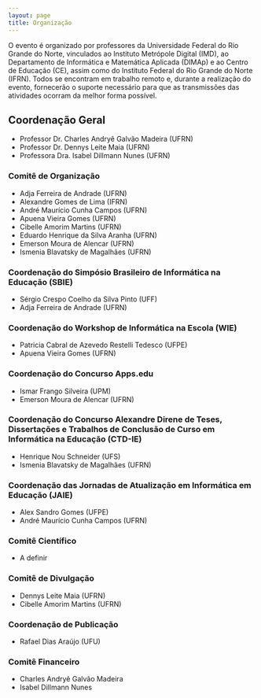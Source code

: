```yaml
---
layout: page
title: Organização
---
```


O evento é organizado por professores da Universidade Federal do Rio Grande do Norte, vinculados ao Instituto Metrópole Digital (IMD), ao Departamento de Informática e Matemática Aplicada (DIMAp) e ao Centro de Educação (CE), assim como do Instituto Federal do Rio Grande do Norte (IFRN). Todos se encontram em trabalho remoto e, durante a realização do evento, fornecerão o suporte necessário para que as transmissões das atividades ocorram da melhor forma possível.

## Coordenação Geral
* Professor Dr. Charles  Andryê Galvão Madeira (UFRN)
* Professor Dr. Dennys Leite Maia (UFRN)
* Professora Dra. Isabel Dillmann Nunes (UFRN)

### Comitê de Organização
* Adja Ferreira de Andrade (UFRN)
* Alexandre Gomes de Lima (IFRN)
* André Maurício Cunha Campos (UFRN)
* Apuena Vieira Gomes (UFRN)
* Cibelle Amorim Martins (UFRN)
* Eduardo Henrique da Silva Aranha (UFRN)
* Emerson Moura de Alencar (UFRN)
* Ismenia Blavatsky de Magalhães (UFRN)

### Coordenação do Simpósio Brasileiro de Informática na Educação (SBIE)
* Sérgio Crespo Coelho da Silva Pinto (UFF)
* Adja Ferreira de Andrade (UFRN)

### Coordenação do Workshop de Informática na Escola (WIE)
* Patricia Cabral de Azevedo Restelli Tedesco (UFPE)
* Apuena Vieira Gomes (UFRN)

### Coordenação do Concurso Apps.edu
* Ismar Frango Silveira (UPM)
* Emerson Moura de Alencar (UFRN)

### Coordenação do Concurso Alexandre Direne de Teses, Dissertações e Trabalhos de Conclusão de Curso em Informática na Educação (CTD-IE)
* Henrique Nou Schneider (UFS)
* Ismenia Blavatsky de Magalhães (UFRN)

### Coordenação das Jornadas de Atualização em Informática em Educação (JAIE)
* Alex Sandro Gomes (UFPE)
* André Maurício Cunha Campos (UFRN)

### Comitê Científico
* A definir

### Comitê de Divulgação
* Dennys Leite Maia (UFRN)
* Cibelle Amorim Martins (UFRN)

### Coordenação de Publicação
* Rafael Dias Araújo (UFU)

### Comitê Financeiro
* Charles Andryê Galvão Madeira
* Isabel Dillmann Nunes
